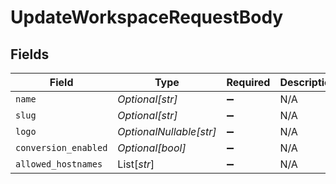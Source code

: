 # UpdateWorkspaceRequestBody


## Fields

| Field                   | Type                    | Required                | Description             |
| ----------------------- | ----------------------- | ----------------------- | ----------------------- |
| `name`                  | *Optional[str]*         | :heavy_minus_sign:      | N/A                     |
| `slug`                  | *Optional[str]*         | :heavy_minus_sign:      | N/A                     |
| `logo`                  | *OptionalNullable[str]* | :heavy_minus_sign:      | N/A                     |
| `conversion_enabled`    | *Optional[bool]*        | :heavy_minus_sign:      | N/A                     |
| `allowed_hostnames`     | List[*str*]             | :heavy_minus_sign:      | N/A                     |